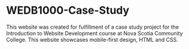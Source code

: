 # WEDB1000-Case-Study
This website was created for fulfillment of a case study project for the Introduction to Website Development course at Nova Scotia Community College. This website showcases mobile-first design, HTML and CSS.
